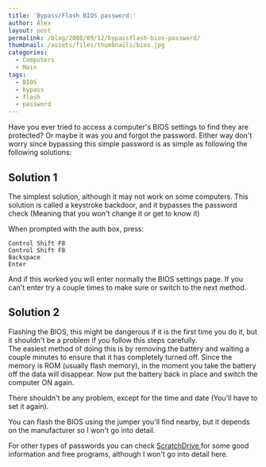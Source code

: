 ```yaml
---
title: 'Bypass/Flash BIOS password:'
author: Alex
layout: post
permalink: /blog/2008/09/12/bypassflash-bios-password/
thumbnail: /assets/files/thumbnails/bios.jpg
categories:
  - Computers
  - Main
tags:
  - BIOS
  - bypass
  - flash
  - password
---
```


Have you ever tried to access a computer\'s BIOS settings to find they are protected? Or maybe it was you and forgot the password. Either way don\'t worry since bypassing this simple password is as simple as following the following solutions:

## Solution 1

The simplest solution, although it may not work on some computers. This solution is called a keystroke backdoor, and it bypasses the password check (Meaning that you won\'t change it or get to know it)

When prompted with the auth box, press:

    Control Shift F8
    Control Shift F8
    Backspace
    Enter
    

And if this worked you will enter normally the BIOS settings page. If you can\'t enter try a couple times to make sure or switch to the next method.

## Solution 2

Flashing the BIOS, this might be dangerous if it is the first time you do it, but it shouldn\'t be a problem if you follow this steps carefully.  
The easiest method of doing this is by removing the battery and waiting a couple minutes to ensure that it has completely turned off. Since the memory is ROM (usually flash memory), in the moment you take the battery off the data will disappear. Now put the battery back in place and switch the computer ON again.

There shouldn\'t be any problem, except for the time and date (You\'ll have to set it again).

You can flash the BIOS using the jumper you\'ll find nearby, but it depends on the manufacturer so I won\'t go into detail.

For other types of passwords you can check [ScratchDrive ][1] for some good information and free programs, although I won\'t go into detail here.  

 [1]: http://scratchdrive.com/downloads.php